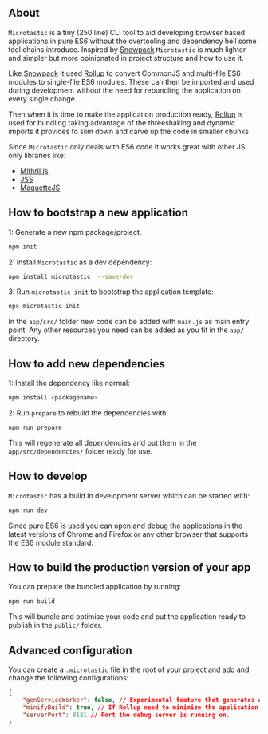 ## About

```Microtastic``` is a tiny (250 line) CLI tool to aid developing browser based applications in pure ES6 without the overtooling and dependency hell some tool chains introduce. Inspired by [Snowpack](https://www.snowpack.dev/) ```Microtastic``` is much lighter and simpler but more opinionated in project structure and how to use it.

Like [Snowpack](https://www.snowpack.dev/) it used [Rollup](https://rollupjs.org/) to convert CommonJS and multi-file ES6 modules to single-file ES6 modules. These can then be imported and used during development without the need for rebundling the application on every single change.

Then when it is time to make the application production ready, [Rollup](https://rollupjs.org/) is used for bundling taking advantage of the threeshaking and dynamic imports it provides to slim down and carve up the code in smaller chunks.

Since ```Microtastic``` only deals with ES6 code it works great with other JS only libraries like:

- [Mithril.js](https://mithril.js.org/)
- [JSS](https://cssinjs.org/?v=v10.1.1)
- [MaquetteJS](https://maquettejs.org/)

## How to bootstrap a new application

1: Generate a new npm package/project:

```bash
npm init
```

2: Install ```Microtastic``` as a dev dependency:

```bash
npm install microtastic  --save-dev
```

3: Run ```microtastic init``` to bootstrap the application template:

```bash
npx microtastic init
```

In the ```app/src/``` folder new code can be added with ```main.js``` as main entry point. Any other resources you need can be added as you fit in the ```app/``` directory.

## How to add new dependencies

1: Install the dependency like normal:

```bash
npm install <packagename>
```

2: Run ```prepare``` to rebuild the dependencies with:

```bash
npm run prepare
```

This will regenerate all dependencies and put them in the ```app/src/dependencies/``` folder ready for use.

## How to develop

```Microtastic``` has a build in development server which can be started with:

```bash
npm run dev
```

Since pure ES6 is used you can open and debug the applications in the latest versions of Chrome and Firefox or any other browser that supports the ES6 module standard.

## How to build the production version of your app

You can prepare the bundled application by running:

```bash
npm run build
```

This will bundle and optimise your code and put the application ready to publish in the ```public/``` folder.

## Advanced configuration

You can create a  ```.microtastic``` file in the root of your project and add and change the following configurations:

```json
{
    "genServiceWorker": false, // Experimental feature that generates an offline-mode service worker. Mainly written for my Cubetatic project and will need additional code from the application side to work.
    "minifyBuild": true, // If Rollup need to minimize the application
    "serverPort": 8181 // Port the debug server is running on.
}
```
